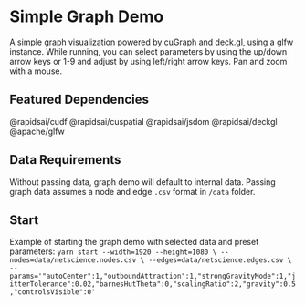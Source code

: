 # Simple Graph Demo
A simple graph visualization powered by cuGraph and deck.gl, using a glfw instance. While running, you can select parameters by using the up/down arrow keys or 1-9 and adjust by using left/right arrow keys. Pan and zoom with a mouse.

## Featured Dependencies
@rapidsai/cudf
@rapidsai/cuspatial
@rapidsai/jsdom
@rapidsai/deckgl
@apache/glfw

## Data Requirements
Without passing data, graph demo will default to internal data. Passing graph data assumes a node and edge `.csv` format in `/data` folder.

## Start
Example of starting the graph demo with selected data and preset parameters:
`yarn start
 --width=1920 --height=1080 \
 --nodes=data/netscience.nodes.csv \
 --edges=data/netscience.edges.csv \
 --params='"autoCenter":1,"outboundAttraction":1,"strongGravityMode":1,"jitterTolerance":0.02,"barnesHutTheta":0,"scalingRatio":2,"gravity":0.5,"controlsVisible":0'
 `
